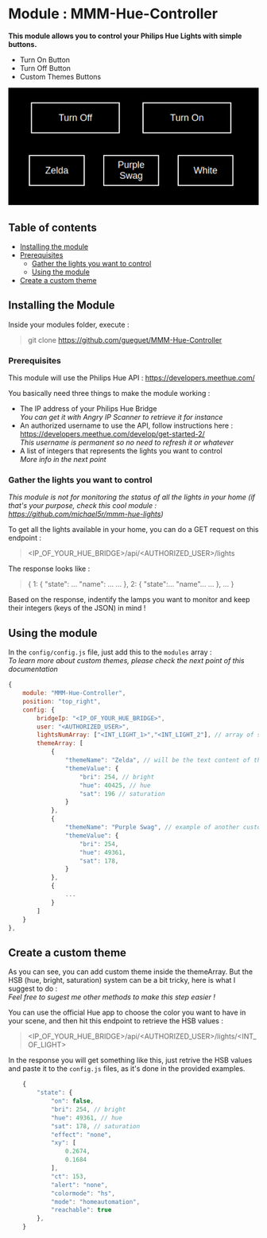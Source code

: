 # Module : MMM-Hue-Controller

**This module allows you to control your Philips Hue Lights with simple buttons.**
- Turn On Button
- Turn Off Button
- Custom Themes Buttons

![screenshot](mmm-hue-controller-screenshot.png)

## Table of contents
- [Installing the module](#installing-the-module)
- [Prerequisites](#prerequisites)
  * [Gather the lights you want to control](#gather-the-lights-you-want-to-control)
  * [Using the module](#using-the-module)
- [Create a custom theme](#create-a-custom-theme)



## Installing the Module

Inside your modules folder, execute : 
> git clone https://github.com/gueguet/MMM-Hue-Controller  


### Prerequisites

This module will use the Philips Hue API : https://developers.meethue.com/  

You basically need three things to make the module working : 
- The IP address of your Philips Hue Bridge  
*You can get it with Angry IP Scanner to retrieve it for instance*
- An authorized username to use the API, follow instructions here : https://developers.meethue.com/develop/get-started-2/   
*This username is permanent so no need to refresh it or whatever*
- A list of integers that represents the lights you want to control   
*More info in the next point*


### Gather the lights you want to control

*This module is not for monitoring the status of all the lights in your home (if that's your purpose, check this cool module : https://github.com/michael5r/mmm-hue-lights)*  

To get all the lights available in your home, you can do a GET request on this endpoint :
><IP_OF_YOUR_HUE_BRIDGE>/api/<AUTHORIZED_USER>/lights

The response looks like : 
>{
>    1: {
>        "state": ...
>        "name": ...
>        ...
>    },
>    2: {
>        "state":...
>        "name"...
>        ...
>    },
>    ...
>}

Based on the response, indentify the lamps you want to monitor and keep their integers (keys of the JSON) in mind !


## Using the module

In the `config/config.js` file, just add this to the `modules` array :  
*To learn more about custom themes, please check the next point of this documentation*

```js
{
    module: "MMM-Hue-Controller",
    position: "top_right",
    config: {
        bridgeIp: "<IP_OF_YOUR_HUE_BRIDGE>",
        user: "<AUTHORIZED_USER>",
        lightsNumArray: ["<INT_LIGHT_1>","<INT_LIGHT_2"], // array of strings | keys of the targeted lights | example : ["2","5","6"]
        themeArray: [
            {
                "themeName": "Zelda", // will be the text content of the theme button
                "themeValue": {
                    "bri": 254, // bright
                    "hue": 40425, // hue
                    "sat": 196 // saturation
                }
            },
            {
                "themeName": "Purple Swag", // example of another custom theme
                "themeValue": {
                    "bri": 254,
                    "hue": 49361,
                    "sat": 178,
                }
            },
            {
                ...
            }
        ]
    }
},
```


## Create a custom theme

As you can see, you can add custom theme inside the themeArray. But the HSB (hue, bright, saturation) system can be a bit tricky, here is what I suggest to do :  
*Feel free to sugest me other methods to make this step easier !*  

You can use the official Hue app to choose the color you want to have in your scene, and then hit this endpoint to retrieve the HSB values :  
><IP_OF_YOUR_HUE_BRIDGE>/api/<AUTHORIZED_USER>/lights/<INT_OF_LIGHT>

In the response you will get something like this, just retrive the HSB values and paste it to the `config.js` files, as it's done in the provided examples.

```js
    {
        "state": {
            "on": false,
            "bri": 254, // bright
            "hue": 49361, // hue
            "sat": 178, // saturation
            "effect": "none",
            "xy": [
                0.2674,
                0.1684
            ],
            "ct": 153,
            "alert": "none",
            "colormode": "hs",
            "mode": "homeautomation",
            "reachable": true
        },
    }
```

